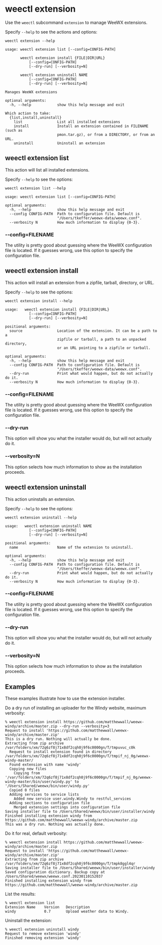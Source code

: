 # weectl extension

Use the `weectl` subcommand `extension` to manage WeeWX extensions.

Specify `--help` to see the actions and options:
```
weectl extension --help
```
```
usage: weectl extension list [--config=CONFIG-PATH]

       weectl extension install {FILE|DIR|URL}
           [--config=CONFIG-PATH]
           [--dry-run] [--verbosity=N]

       weectl extension uninstall NAME
           [--config=CONFIG-PATH]
           [--dry-run] [--verbosity=N]

Manages WeeWX extensions

optional arguments:
  -h, --help            show this help message and exit

Which action to take:
  {list,install,uninstall}
    list                List all installed extensions
    install             Install an extension contained in FILENAME (such as
                        pmon.tar.gz), or from a DIRECTORY, or from an URL.
    uninstall           Uninstall an extension
```


## weectl extension list

This action will list all installed extensions.

Specify `--help` to see the options:
```
weectl extension list --help
```
```
usage: weectl extension list [--config=CONFIG-PATH]

optional arguments:
  -h, --help            show this help message and exit
  --config CONFIG-PATH  Path to configuration file. Default is
                        "/Users/tkeffer/weewx-data/weewx.conf".
  --verbosity N         How much information to display {0-3}.
```

### --config=FILENAME

The utility is pretty good about guessing where the WeeWX configuration file
is located. If it guesses wrong, use this option to specify the configuration
file.


## weectl extension install

This action will install an extension from a zipfile, tarball, directory, or
URL.

Specify `--help` to see the options:
```
weectl extension install --help
```
```
usage:   weectl extension install {FILE|DIR|URL}
           [--config=CONFIG-PATH]
           [--dry-run] [--verbosity=N]

positional arguments:
  source                Location of the extension. It can be a path to a
                        zipfile or tarball, a path to an unpacked directory,
                        or an URL pointing to a zipfile or tarball.

optional arguments:
  -h, --help            show this help message and exit
  --config CONFIG-PATH  Path to configuration file. Default is
                        "/Users/tkeffer/weewx-data/weewx.conf".
  --dry-run             Print what would happen, but do not actually do it.
  --verbosity N         How much information to display {0-3}.
```

### --config=FILENAME

The utility is pretty good about guessing where the WeeWX configuration file
is located. If it guesses wrong, use this option to specify the configuration
file.

### --dry-run

This option will show you what the installer would do, but will not actually
do it.

### --verbosity=N

This option selects how much information to show as the installation proceeds.


## weectl extension uninstall

This action uninstalls an extension.

Specify `--help` to see the options:
```
weectl extension uninstall --help
```
```
usage:   weectl extension uninstall NAME
           [--config=CONFIG-PATH]
           [--dry-run] [--verbosity=N]

positional arguments:
  name                  Name of the extension to uninstall.

optional arguments:
  -h, --help            show this help message and exit
  --config CONFIG-PATH  Path to configuration file. Default is
                        "/Users/tkeffer/weewx-data/weewx.conf".
  --dry-run             Print what would happen, but do not actually do it.
  --verbosity N         How much information to display {0-3}.
```

### --config=FILENAME

The utility is pretty good about guessing where the WeeWX configuration file
is located. If it guesses wrong, use this option to specify the configuration
file.

### --dry-run

This option will show you what the installer would do, but will not actually
do it.

### --verbosity=N

This option selects how much information to show as the installation proceeds.


## Examples

These examples illustrate how to use the extension installer.

Do a dry run of installing an uploader for the Windy website, maximum
verbosity:

``` shell
% weectl extension install https://github.com/matthewwall/weewx-windy/archive/master.zip --dry-run --verbosity=3
Request to install 'https://github.com/matthewwall/weewx-windy/archive/master.zip'
This is a dry run. Nothing will actually be done.
Extracting from zip archive /var/folders/xm/72q6zf8j71x8df2cqh0j9f6c0000gn/T/tmpuvuc_c0k
  Request to install extension found in directory /var/folders/xm/72q6zf8j71x8df2cqh0j9f6c0000gn/T/tmpif_nj_0g/weewx-windy-master/
  Found extension with name 'windy'
  Copying new files
    Copying from '/var/folders/xm/72q6zf8j71x8df2cqh0j9f6c0000gn/T/tmpif_nj_0g/weewx-windy-master/bin/user/windy.py' to '/Users/Shared/weewx/bin/user/windy.py'
  Copied 0 files
  Adding services to service lists
    Added new service user.windy.Windy to restful_services
  Adding sections to configuration file
    Merged extension settings into configuration file
Saving installer file to /Users/Shared/weewx/bin/user/installer/windy
Finished installing extension windy from https://github.com/matthewwall/weewx-windy/archive/master.zip
This was a dry run. Nothing was actually done.
```

Do it for real, default verbosity:

```
% weectl extension install https://github.com/matthewwall/weewx-windy/archive/master.zip
Request to install 'https://github.com/matthewwall/weewx-windy/archive/master.zip'
Extracting from zip archive /var/folders/xm/72q6zf8j71x8df2cqh0j9f6c0000gn/T/tmpk8ggl4qr
Saving installer file to /Users/Shared/weewx/bin/user/installer/windy
Saved configuration dictionary. Backup copy at /Users/Shared/weewx/weewx.conf.20230110152037
Finished installing extension windy from https://github.com/matthewwall/weewx-windy/archive/master.zip
```

List the results:

```
% weectl extension list                                                                 
Extension Name    Version   Description
windy             0.7       Upload weather data to Windy.
```

Uninstall the extension:

```
% weectl extension uninstall windy
Request to remove extension 'windy'
Finished removing extension 'windy'
```
